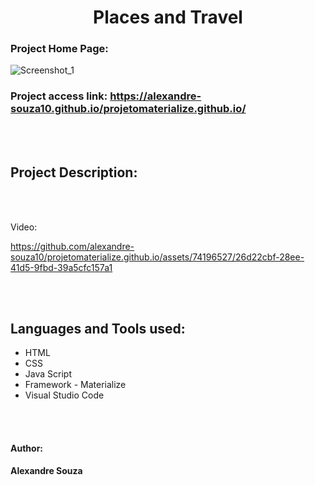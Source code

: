 <h1 align="center"> Places and Travel </h1> 


### Project Home Page: 

![Screenshot_1](https://github.com/alexandre-souza10/projetomaterialize.github.io/assets/74196527/1c322353-9736-4d16-9d3f-f063b3c84287)

### Project access link: https://alexandre-souza10.github.io/projetomaterialize.github.io/
<br></br>

## Project Description:


<br></br>

 Video:

https://github.com/alexandre-souza10/projetomaterialize.github.io/assets/74196527/26d22cbf-28ee-41d5-9fbd-39a5cfc157a1

<br></br>

## Languages ​​and Tools used:
- HTML
- CSS
- Java Script
- Framework - Materialize
- Visual Studio Code

<br></br>

#### Author: 
**Alexandre Souza**
